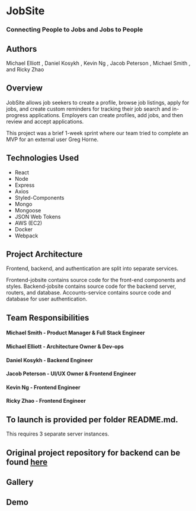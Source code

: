 # JobSite
### Connecting People to Jobs and Jobs to People

## Authors
Michael Elliott , Daniel Kosykh , Kevin Ng , Jacob Peterson , Michael Smith , and Ricky Zhao

## Overview
JobSite allows job seekers to create a profile, browse job listings, apply for jobs, and create custom reminders for tracking their job search and in-progress applications. Employers can create profiles, add jobs, and then review and accept applications.

This project was a brief 1-week sprint where our team tried to complete an MVP for an external user Greg Horne.

## Technologies Used

- React
- Node
- Express
- Axios
- Styled-Components
- Mongo
- Mongoose
- JSON Web Tokens
- AWS (EC2)
- Docker
- Webpack

## Project Architecture

Frontend, backend, and authentication are split into separate services.

Frontend-jobsite contains source code for the front-end components and styles.
Backend-jobsite contains source code for the backend server, routers, and database.
Accounts-service contains source code and database for user authentication.

## Team Responsibilities

#### Michael Smith - Product Manager & Full Stack Engineer

#### Michael Elliott - Architecture Owner & Dev-ops

#### Daniel Kosykh - Backend Engineer

#### Jacob Peterson - UI/UX Owner & Frontend Engineer

#### Kevin Ng - Frontend Engineer

#### Ricky Zhao - Frontend Engineer

## To launch is provided per folder README.md.
This requires 3 separate server instances.

## Original project repository for backend can be found [here](https://github.com/BlueOcean-2021/backend-jobsite)

## Gallery


## Demo

